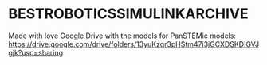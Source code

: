 # BESTROBOTICSSIMULINKARCHIVE
Made with love
Google Drive with the models for PanSTEMic models: https://drive.google.com/drive/folders/13yuKzqr3pHStm47i3jGCXDSKDIGVJgjk?usp=sharing
